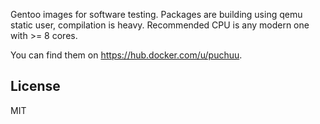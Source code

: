 Gentoo images for software testing.
Packages are building using qemu static user, compilation is heavy.
Recommended CPU is any modern one with >= 8 cores.

You can find them on https://hub.docker.com/u/puchuu.

## License

MIT
